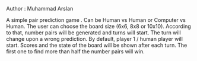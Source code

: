 Author : Muhammad Arslan

A simple pair prediction game . Can be Human vs Human or Computer vs Human. The user can choose the board size (6x6, 8x8 or 10x10). According to that, number pairs will be generated and turns will start. The turn will change upon a wrong prediction. By default, player 1 / human player will start. Scores and the state of the board will be shown after each turn. The first one to find more than half the number pairs will win.
